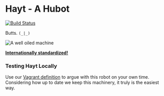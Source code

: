# Hayt - A Hubot

[![Build Status](https://travis-ci.org/desert-planet/hayt.svg?branch=master)](https://travis-ci.org/desert-planet/hayt)

Butts. `(_|_)`

![A well oiled machine](http://s3.amazonaws.com/ayp/ayp-1417766653439.jpg)

**[Internationally standardized!](http://ayp.wtf.cat/at/1416707245276/)**

### Testing Hayt Locally

Use our [Vagrant definition](https://github.com/desert-planet/hayt-vagrant) to argue with this robot on your own time. Considering how up to date we keep this machinery, it truly is the easiest way. 
